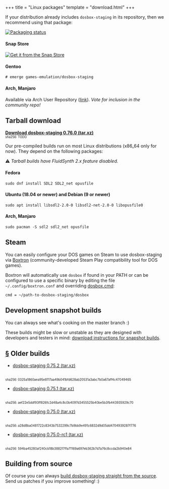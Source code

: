 +++
title = "Linux packages"
template = "download.html"
+++

If your distribution already includes `dosbox-staging` in its repository, then
we recommend using that package:

[![Packaging status](https://repology.org/badge/vertical-allrepos/dosbox-staging.svg)](https://repology.org/project/dosbox-staging/versions)

#### Snap Store

[![Get it from the Snap Store](https://snapcraft.io/static/images/badges/en/snap-store-black.svg)](https://snapcraft.io/dosbox-staging)

#### Gentoo

    # emerge games-emulation/dosbox-staging

#### Arch, Manjaro

Available via Arch User Repository
([link](https://aur.archlinux.org/packages/dosbox-staging)).
*Vote for inclusion in the community repo!*


## Tarball download

**[Download dosbox-staging 0.76.0 (tar.xz)][0_76_0]**
<br/>
<span style="font-size:0.7em">
sha256: TODO
</span>

Our pre-compiled builds run on most Linux distributions (x86\_64 only for now).
They depend on the following packages:

⚠️ *Tarball builds have FluidSynth 2.x feature disabled.*

#### Fedora

    sudo dnf install SDL2 SDL2_net opusfile

#### Ubuntu (18.04 or newer) and Debian (9 or newer)

    sudo apt install libsdl2-2.0-0 libsdl2-net-2.0-0 libopusfile0

#### Arch, Manjaro

    sudo pacman -S sdl2 sdl2_net opusfile


## <a name="steam"></a> Steam

You can easily configure your DOS games on Steam to use dosbox-staging via
[Boxtron](https://github.com/dreamer/boxtron) (community-developed
Steam Play compatibility tool for DOS games).

Boxtron will automatically use `dosbox` if found in your PATH or can be
configured to use a specific binary by editing the file
`~/.config/boxtron.conf` and overriding [dosbox.cmd][boxtron-conf]:

    cmd = ~/path-to-dosbox-staging/dosbox

[boxtron-conf]:https://github.com/dreamer/boxtron/wiki/Configuration#dosboxcmd

## Development snapshot builds

You can always see what's cooking on the master branch :)

These builds might be slow or unstable as they are designed with developers and
testers in mind: [download instructions for snapshot builds](/downloads/devel/).


## <a name="old-builds" href="#old-builds">§</a> Older builds

* [dosbox-staging 0.75.2 (tar.xz)][0_75_2]
<br/>
<span style="font-size:0.7em">
sha256: 0325a1860aea95e8117aa49b041bfd628ab20531a3abc7b0a67aff4c47049465
</span>

* [dosbox-staging 0.75.1 (tar.xz)][0_75_1]
<br/>
<span style="font-size:0.7em">
sha256: aef22e5ddf93ff826fc2d48a4c8c0b4097d3455525b40be5b3fb443935929c70
</span>

* [dosbox-staging 0.75.0 (tar.xz)][0_75_0]
<br/>
<span style="font-size:0.7em">
sha256: a28d8ba0481722c8343b7532299c7b9bb9e491c6832d9d05dd4704939287f776
</span>

* [dosbox-staging 0.75.0-rc1 (tar.xz)][0_75_0_rc1]
<br/>
<span style="font-size:0.7em">
sha256: 594ba45280af240cb18b3882f7ffa71169a697eb362b7d7a76c8ccda2b940e84
</span>

[0_76_0]: https://github.com/dosbox-staging/dosbox-staging/releases/download/v0.76.0/dosbox-staging-linux-v0.76.0.tar.xz
[0_75_2]: https://github.com/dosbox-staging/dosbox-staging/releases/download/v0.75.2/dosbox-staging-linux-v0.75.2.tar.xz
[0_75_1]: https://github.com/dosbox-staging/dosbox-staging/releases/download/v0.75.1/dosbox-staging-linux-v0.75.1.tar.xz
[0_75_0]: https://github.com/dosbox-staging/dosbox-staging/releases/download/v0.75.0/dosbox-staging-linux-v0.75.0.tar.xz
[0_75_0_rc1]: https://github.com/dosbox-staging/dosbox-staging/releases/download/v0.75.0-rc1/dosbox-staging-linux-v0.75.0-rc1.tar.xz

## Building from source

Of course you can always [build dosbox-staging straight from the source][1].
Send us patches if you improve something! :)

[1]:https://github.com/dosbox-staging/dosbox-staging
